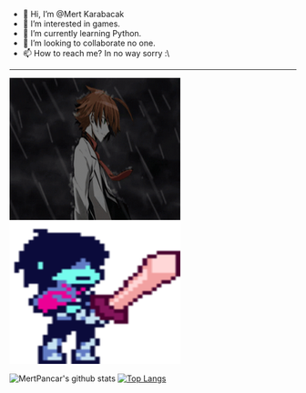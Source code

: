 - 👋 Hi, I’m @Mert Karabacak
- 👀 I’m interested in games.
- 🌱 I’m currently learning Python.
- 💞️ I’m looking to collaborate no one.
- 📫 How to reach me? In no way sorry :\
---

<img src="https://github.com/MertPancar/MertPancar/blob/main/tatsumigif.gif" width="300" height="250" /><img src="https://github.com/MertPancar/MertPancar/blob/main/deltarune-kris.gif" width="300" height="250" />




![MertPancar's github stats](https://github-readme-stats.vercel.app/api?username=MertPancar)
[![Top Langs](https://github-readme-stats.vercel.app/api/top-langs/?username=MertPancar&layout=compact)](https://github.com/MertPancar/github-readme-stats)


